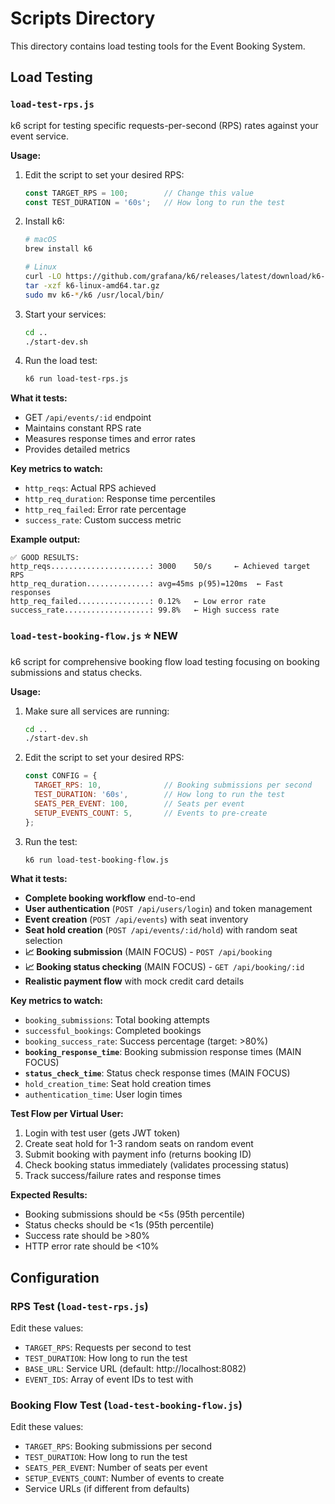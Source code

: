 # Scripts Directory

This directory contains load testing tools for the Event Booking System.

## Load Testing

### `load-test-rps.js`
k6 script for testing specific requests-per-second (RPS) rates against your event service.

**Usage:**
1. Edit the script to set your desired RPS:
   ```javascript
   const TARGET_RPS = 100;        // Change this value
   const TEST_DURATION = '60s';   // How long to run the test
   ```

2. Install k6:
   ```bash
   # macOS
   brew install k6
   
   # Linux
   curl -LO https://github.com/grafana/k6/releases/latest/download/k6-linux-amd64.tar.gz
   tar -xzf k6-linux-amd64.tar.gz
   sudo mv k6-*/k6 /usr/local/bin/
   ```

3. Start your services:
   ```bash
   cd ..
   ./start-dev.sh
   ```

4. Run the load test:
   ```bash
   k6 run load-test-rps.js
   ```

**What it tests:**
- GET `/api/events/:id` endpoint
- Maintains constant RPS rate
- Measures response times and error rates
- Provides detailed metrics

**Key metrics to watch:**
- `http_reqs`: Actual RPS achieved
- `http_req_duration`: Response time percentiles
- `http_req_failed`: Error rate percentage
- `success_rate`: Custom success metric

**Example output:**
```
✅ GOOD RESULTS:
http_reqs......................: 3000    50/s     ← Achieved target RPS
http_req_duration..............: avg=45ms p(95)=120ms  ← Fast responses
http_req_failed................: 0.12%   ← Low error rate
success_rate...................: 99.8%   ← High success rate
```

### `load-test-booking-flow.js` ⭐ NEW
k6 script for comprehensive booking flow load testing focusing on booking submissions and status checks.

**Usage:**
1. Make sure all services are running:
   ```bash
   cd ..
   ./start-dev.sh
   ```

2. Edit the script to set your desired RPS:
   ```javascript
   const CONFIG = {
     TARGET_RPS: 10,              // Booking submissions per second
     TEST_DURATION: '60s',        // How long to run the test
     SEATS_PER_EVENT: 100,        // Seats per event
     SETUP_EVENTS_COUNT: 5,       // Events to pre-create
   };
   ```

3. Run the test:
   ```bash
   k6 run load-test-booking-flow.js
   ```

**What it tests:**
- **Complete booking workflow** end-to-end
- **User authentication** (`POST /api/users/login`) and token management
- **Event creation** (`POST /api/events`) with seat inventory
- **Seat hold creation** (`POST /api/events/:id/hold`) with random seat selection
- **📈 Booking submission** (MAIN FOCUS) - `POST /api/booking`
- **📈 Booking status checking** (MAIN FOCUS) - `GET /api/booking/:id`
- **Realistic payment flow** with mock credit card details

**Key metrics to watch:**
- `booking_submissions`: Total booking attempts
- `successful_bookings`: Completed bookings  
- `booking_success_rate`: Success percentage (target: >80%)
- **`booking_response_time`**: Booking submission response times (MAIN FOCUS)
- **`status_check_time`**: Status check response times (MAIN FOCUS)
- `hold_creation_time`: Seat hold creation times
- `authentication_time`: User login times

**Test Flow per Virtual User:**
1. Login with test user (gets JWT token)
2. Create seat hold for 1-3 random seats on random event
3. Submit booking with payment info (returns booking ID)
4. Check booking status immediately (validates processing status)
5. Track success/failure rates and response times

**Expected Results:**
- Booking submissions should be <5s (95th percentile)
- Status checks should be <1s (95th percentile) 
- Success rate should be >80%
- HTTP error rate should be <10%

## Configuration

### RPS Test (`load-test-rps.js`)
Edit these values:
- `TARGET_RPS`: Requests per second to test
- `TEST_DURATION`: How long to run the test
- `BASE_URL`: Service URL (default: http://localhost:8082)
- `EVENT_IDS`: Array of event IDs to test with

### Booking Flow Test (`load-test-booking-flow.js`)
Edit these values:
- `TARGET_RPS`: Booking submissions per second
- `TEST_DURATION`: How long to run the test
- `SEATS_PER_EVENT`: Number of seats per event
- `SETUP_EVENTS_COUNT`: Number of events to create
- Service URLs (if different from defaults)
